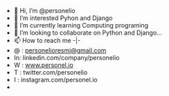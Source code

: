 - 👋 Hi, I’m @personelio
- 👀 I’m interested Pyhon and Django
- 🌱 I’m currently learning Computing programing
- 💞️ I’m looking to collaborate on Python and Django...
- 📫 How to reach me -|-
- @ : personelioresmi@gmail.com
- In: linkedin.com/company/personelio
- W : www.personel.io
- T : twitter.com/personelio
- I : instagram.com/personel.io
- 

<!---
personelio/personelio is a ✨ special ✨ repository because its `README.md` (this file) appears on your GitHub profile.
You can click the Preview link to take a look at your changes.
--->
